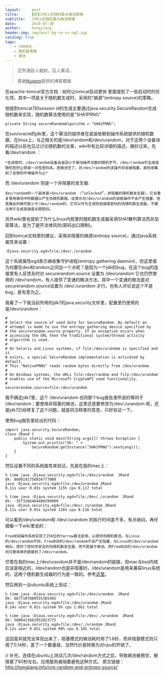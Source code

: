 ```yaml
---
layout:     post
title:      [转]JVM上的随机数与熵池策略
subtitle:   JVM上的随机数与熵池策略
date:       2018-07-30
author:     hongjiang
header-img: img/post-bg-re-vs-ng2.jpg
catalog: true
tags:
    - JVM优化
    - 随机数策略
	- 熵池
---
```


> 正所谓前人栽树，后人乘凉。
>
> 感谢[Huxpro](https://github.com/huxpro)提供的博客模板

在apache-tomcat官方文档：如何让tomcat启动更快 里面提到了一些启动时的优化项，其中一项是关于随机数生成时，采用的“熵源”(entropy source)的策略。

他提到tomcat7的session id的生成主要通过java.security.SecureRandom生成随机数来实现，随机数算法使用的是”SHA1PRNG”
```
private String secureRandomAlgorithm = "SHA1PRNG";
```
在sun/oracle的jdk里，这个算法的提供者在底层依赖到操作系统提供的随机数据，在linux上，与之相关的是/dev/random和/dev/urandom，对于这两个设备块的描述以前也见过讨论随机数的文章，wiki中有比较详细的描述，摘抄过来，先看/dev/random ：

    *在读取时，/dev/random设备会返回小于熵池噪声总数的随机字节。/dev/random可生成高随机性的公钥或一次性密码本。若熵池空了，对/dev/random的读操作将会被阻塞，直到收集到了足够的环境噪声为止*
而 /dev/urandom 则是一个非阻塞的发生器:

    dev/random的一个副本是/dev/urandom （”unlocked”，非阻塞的随机数发生器），它会重复使用熵池中的数据以产生伪随机数据。这表示对/dev/urandom的读取操作不会产生阻塞，但其输出的熵可能小于/dev/random的。它可以作为生成较低强度密码的伪随机数生成器，不建议用于生成高强度长期密码。

另外wiki里也提到了为什么linux内核里的随机数生成器采用SHA1散列算法而非加密算法，是为了避开法律风险(密码出口限制)。

回到tomcat文档里的建议，采用非阻塞的熵源(entropy source)，通过java系统属性来设置：
```
-Djava.security.egd=file:/dev/./urandom
```
这个系统属性egd表示熵收集守护进程(entropy gathering daemon)，但这里值为何要在dev和random之间加一个点呢？是因为一个jdk的bug，在这个bug的连接里有人反馈及时对 securerandom.source 设置为 /dev/urandom 它也仍然使用的 /dev/random，有人提供了变通的解决方法，其中一个变通的做法是对securerandom.source设置为 /dev/./urandom 才行。也有人评论说这个不是bug，是有意为之。

我看了一下我当前所用的jdk7的java.security文件里，配置里仍使用的是/dev/urandom：

```
#
# Select the source of seed data for SecureRandom. By default an
# attempt is made to use the entropy gathering device specified by
# the securerandom.source property. If an exception occurs when
# accessing the URL then the traditional system/thread activity
# algorithm is used.
#
# On Solaris and Linux systems, if file:/dev/urandom is specified and it
# exists, a special SecureRandom implementation is activated by default.
# This "NativePRNG" reads random bytes directly from /dev/urandom.
#
# On Windows systems, the URLs file:/dev/random and file:/dev/urandom
# enables use of the Microsoft CryptoAPI seed functionality.
#
securerandom.source=file:/dev/urandom
```
我不确定jdk7里，这个 /dev/urandom 也同那个bug报告里所说的等同于 /dev/random；要使用非阻塞的熵池，这里还是要修改为/dev/./urandom 呢，还是jdk7已经修复了这个问题，就是同注释里的意思，只好验证一下。

使用bug报告里给出的代码：
```
import java.security.SecureRandom;
class JRand {
    public static void main(String args[]) throws Exception {
        System.out.println("Ok: " +
            SecureRandom.getInstance("SHA1PRNG").nextLong());
    }
}
```
然后设置不同的系统属性来验证，先是在我的mac上：
```
% time java -Djava.security.egd=file:/dev/urandom  JRand
Ok: 8609191756834777000
java -Djava.security.egd=file:/dev/urandom JRand  
0.11s user 0.03s system 115% cpu 0.117 total

% time java -Djava.security.egd=file:/dev/./urandom  JRand
Ok: -3573266464480299009
java -Djava.security.egd=file:/dev/./urandom JRand  
0.11s user 0.03s system 116% cpu 0.116 total
```
可以看到/dev/urandom和 /dev/./urandom 的执行时间差不多，有点纳闷，再仔细看一下wiki里说的：

    FreeBSD操作系统实现了256位的Yarrow算法变体，以提供伪随机数流。与Linux的/dev/random不同，FreeBSD的/dev/random不会产生阻塞，与Linux的/dev/urandom相似，提供了密码学安全的伪随机数发生器，而不是基于熵池。而FreeBSD的/dev/urandom则只是简单的链接到了/dev/random。

尽管在我的mac上/dev/urandom并不是/dev/random的链接，但mac与bsd内核应该是相近的，/dev/random也是非阻塞的，/dev/urandom是用来兼容linux系统的，这两个随机数生成器的行为是一致的。参考[这里](https://developer.apple.com/library/archive/documentation/Darwin/Reference/ManPages/man4/random.4.html)。

然后再到一台ubuntu系统上测试：
```
% time java -Djava.security.egd=file:/dev/urandom  JRand
Ok: 6677107889555365492
java -Djava.security.egd=file:/dev/urandom JRand  
0.14s user 0.02s system 9% cpu 1.661 total

% time java -Djava.security.egd=file:/dev/./urandom  JRand
Ok: 5008413661952823775
java -Djava.security.egd=file:/dev/./urandom JRand  
0.12s user 0.02s system 99% cpu 0.145 total
```
这回差异就完全体现出来了，阻塞模式的熵池耗时用了1.6秒，而非阻塞模式则只用了0.14秒，差了一个数量级，当然代价是转换为对cpu的开销了。

// 补充，连续在ubuntu上测试几次/dev/random方式之后，导致熵池被用空，被阻塞了60秒左右。应用服务器端要避免这种方式。
原文链接：http://hongjiang.info/jvm-random-and-entropy-source/